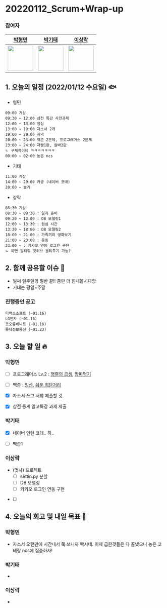 # 20220112_Scrum+Wrap-up

### 참여자

| [박형민](https://github.com/npnppn)  | [박기태](https://github.com/idiot-kitto)   | [이상락](https://github.com/SangRakee)  |
| :------: | :------: | :------:
|<img src="https://github.com/npnppn.png" width="80"> | <img src="https://github.com/idiot-kitto.png" width="80">|<img src="https://github.com/SangRakee.png" width="80">

## 1. 오늘의 일정 (2022/01/12 수요일) 🐟

- 형민
```
09:00 기상
09:30 ~ 12:00 삼전 특강 사전과제
12:00 ~ 13:00 점심
13:00 ~ 19:00 자소서 2개
19:00 ~ 20:00 저녁
20:00 ~ 23:00 백준 2문제, 프로그래머스 2문제
23:00 ~ 24:00 자랭1판, 칼바2판
ㄴ 구체적이네 ㅋㅋㅋㅋㅋㅋㅋ
00:00 ~ 02:00 농은 ncs
```

- 기태
```
11:00 기상
14:00 ~ 20:00 카공 (네이버 코테)
20:00 ~ 놀기
```

- 상락
```
08:30 기상
08:30 ~ 09:30 : 일과 준비 
09:20 ~ 12:00 : DB 모델링1
12:00 ~ 13:30 : 점심 시간
13:30 ~ 18:00 : DB 모델링2
18:00 ~ 21:00 : 가족끼리 영화보기
21:00 ~ 23:00 : 운동
23:00 ~ : 카카오 연동 로그인 구현
ㄴ 하면 알려줘 깃허브 올려주기 가능?

```

## 2. 함께 공유할 이슈 💌
- 벌써 일주일의 절반 끝!! 좀만 더 힘내봅시다앙
- 기태는 평일=주말

### 진행중인 공고
```
티맥스소프트 (~01.16)
LG전자 (~01.16)
코오롱베니트 (~01.16)
롯데정보통신 (~01.23)
```



## 3. 오늘 할 일 🔥



### 박형민
- [ ] 프로그래머스 Lv.2 : [행렬의 곱셈](https://programmers.co.kr/learn/courses/30/lessons/12949), [땅따먹기](https://programmers.co.kr/learn/courses/30/lessons/12913) 
- [ ] 백준 : [빙산](https://www.acmicpc.net/problem/2573), [쉬운 최단거리](https://www.acmicpc.net/problem/14940)
- [x] 자소서 쓰고 서류 제출할 것.
- [x] 삼전 동계 알고특강 과제 제출


### 박기태

- [x] 네이버 인턴 코테.. 하..
- [ ] 백준1



### 이상락
- (멋사) 프로젝트
    - [ ] settin.py 분할
    - [ ] DB 모델링
    - [ ] 카카오 로그인 연동 구현
- [ ] 




## 4. 오늘의 회고 및 내일 목표 🎈


    

### 박형민

- 자소서 오랜만에 시간내서 쭉 쓰니까 빡시네. 이제 급한것들은 다 끝냈으니 농은 코테랑 ncs에 집중하자!

### 박기태

- 


### 이상락
- 
